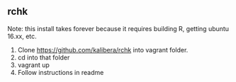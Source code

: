 ## rchk

Note: this install takes forever because it requires building R, getting ubuntu
16.xx, etc.

1. Clone https://github.com/kalibera/rchk into vagrant folder.
2. cd into that folder
3. vagrant up
4. Follow instructions in readme
